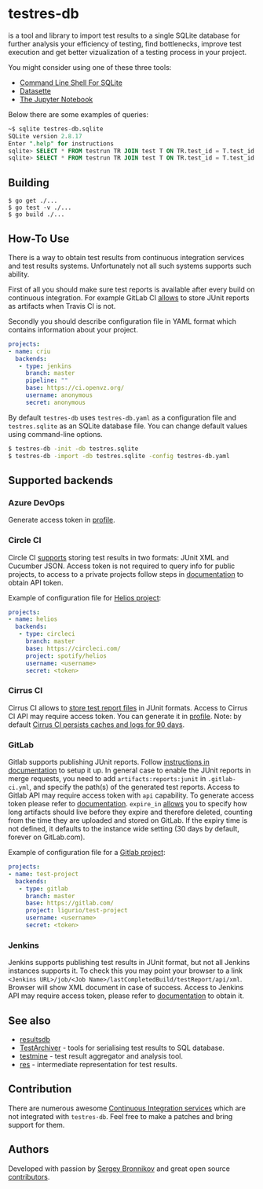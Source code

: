 # testres-db

is a tool and library to import test results to a single SQLite database
for further analysis your efficiency of testing, find bottlenecks,
improve test execution and get better vizualization of a testing
process in your project.

You might consider using one of these three tools:

- [Command Line Shell For SQLite](https://sqlite.org/cli.html)
- [Datasette](https://datasette.io/)
- [The Jupyter Notebook](https://jupyter.org/)

Below there are some examples of queries:

```sql
~$ sqlite testres-db.sqlite
SQLite version 2.8.17
Enter ".help" for instructions
sqlite> SELECT * FROM testrun TR JOIN test T ON TR.test_id = T.test_id JOIN status ST ON TR.status_id = ST.status_id WHERE ST.name = 'PASSED';
sqlite> SELECT * FROM testrun TR JOIN test T ON TR.test_id = T.test_id JOIN suite S ON T.suite_id = S.suite_id JOIN report R ON TR.report_id = R.report_id JOIN status ST ON TR.status_id = ST.status_id WHERE ST.name = 'PASSED';
```

## Building

```
$ go get ./...
$ go test -v ./...
$ go build ./...
```

## How-To Use

There is a way to obtain test results from continuous integration services and
test results systems. Unfortunately not all such systems supports such ability.

First of all you should make sure test reports is available after every build
on continuous integration. For example GitLab CI
[allows](https://docs.gitlab.com/ee/ci/junit_test_reports.html) to store JUnit
reports as artifacts when Travis CI is not.

Secondly you should describe configuration file in YAML format which contains
information about your project.

```yaml
projects:
- name: criu
  backends:
   - type: jenkins
     branch: master
     pipeline: ""
     base: https://ci.openvz.org/
     username: anonymous
     secret: anonymous
```

By default `testres-db` uses `testres-db.yaml` as a configuration file and
`testres.sqlite` as an SQLite database file. You can change default values
using command-line options.

```sh
$ testres-db -init -db testres.sqlite
$ testres-db -import -db testres.sqlite -config testres-db.yaml
```

## Supported backends

### Azure DevOps

Generate access token in
[profile](https://docs.microsoft.com/en-us/azure/devops/organizations/accounts/use-personal-access-tokens-to-authenticate?view=azure-devops&tabs=preview-page).

### Circle CI

Circle CI
[supports](https://circleci.com/docs/2.0/configuration-reference/#store_test_results)
storing test results in two formats: JUnit XML and Cucumber JSON. Access token
is not required to query info for public projects, to access to a private
projects follow steps in
[documentation](https://circleci.com/docs/api/#add-an-api-token) to obtain API
token.

Example of configuration file for [Helios project](https://github.com/spotify/helios):

```yaml
projects:
- name: helios
  backends:
   - type: circleci
     branch: master
     base: https://circleci.com/
     project: spotify/helios
     username: <username>
     secret: <token>
```
### Cirrus CI

Cirrus CI allows to [store test report
files](https://cirrus-ci.org/guide/writing-tasks/#artifacts-instruction) in
JUnit formats. Access to Cirrus CI API may require access token. You can
generate it in [profile](https://cirrus-ci.com/settings/profile/).
Note: by default [Cirrus CI persists caches and logs for 90 days](https://cirrus-ci.org/faq/).

### GitLab

Gitlab supports publishing JUnit reports. Follow [instructions in
documentation](https://docs.gitlab.com/ee/ci/junit_test_reports.html) to setup
it up. In general case to enable the JUnit reports in merge requests, you need
to add `artifacts:reports:junit` in `.gitlab-ci.yml`, and specify the path(s)
of the generated test reports. Access to Gitlab API may require access token
with `api` capability. To generate access token please refer to
[documentation](https://docs.gitlab.com/ee/user/profile/personal_access_tokens.html).
`expire_in`
[allows](https://docs.gitlab.com/ce/ci/yaml/README.html#artifactsexpire_in) you
to specify how long artifacts should live before they expire and therefore
deleted, counting from the time they are uploaded and stored on GitLab. If the
expiry time is not defined, it defaults to the instance wide setting (30 days
by default, forever on GitLab.com).

Example of configuration file for a [Gitlab project](https://gitlab.com/ligurio/test-project):

```yaml
projects:
- name: test-project
  backends:
   - type: gitlab
     branch: master
     base: https://gitlab.com/
     project: ligurio/test-project
     username: <username>
     secret: <token>
```

### Jenkins

Jenkins supports publishing test results in JUnit format, but not all Jenkins
instances supports it. To check this you may point your browser to a link
`<Jenkins URL>/job/<Job Name>/lastCompletedBuild/testReport/api/xml`. Browser
will show XML document in case of success. Access to Jenkins API may require
access token, please refer to
[documentation](https://jenkins.io/doc/book/using/using-credentials/) to obtain
it.

## See also

- [resultsdb](https://github.com/release-engineering/resultsdb)
- [TestArchiver](https://github.com/salabs/TestArchiver) - tools for
  serialising test results to SQL database.
- [testmine](https://github.com/bbc/testmine) - test result aggregator and
  analysis tool.
- [res](https://github.com/bbc/res) - intermediate representation for test
  results.

## Contribution

There are numerous awesome [Continuous Integration
services](https://github.com/ligurio/awesome-ci) which are not integrated with
`testres-db`. Feel free to make a patches and bring support for them.

## Authors

Developed with passion by [Sergey Bronnikov](https://bronevichok.ru/) and great
open source [contributors](https://github.com/ligurio/testres-db/contributors).
